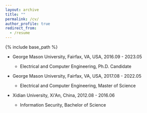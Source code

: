 ```yaml
---
layout: archive
title: ""
permalink: /cv/
author_profile: true
redirect_from:
  - /resume
---
```


{% include base_path %}

* George Mason University, Fairfax, VA, USA, 2016.09 - 2023.05 
    * Electrical and Computer Engineering, Ph.D. Candidate

* George Mason University, Fairfax, VA, USA, 2017.08 - 2022.05 
    * Electrical and Computer Engineering, Master of Science

* Xidian University, Xi'An, China, 2012.08 - 2016.06 
    * Information Security, Bachelor of Science

